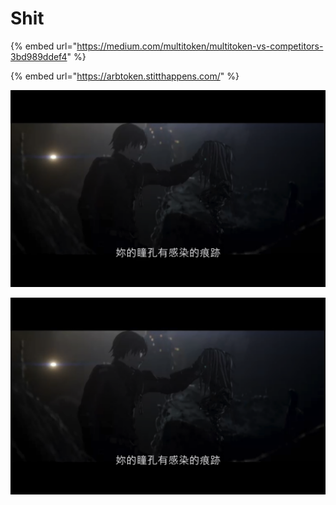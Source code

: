 # Shit

{% embed url="https://medium.com/multitoken/multitoken-vs-competitors-3bd989ddef4" %}

{% embed url="https://arbtoken.stitthappens.com/" %}

![](.gitbook/assets/ping-mu-kuai-zhao-20200330-xia-wu-9.39.59%20%281%29.png)

![](.gitbook/assets/ping-mu-kuai-zhao-20200330-xia-wu-9.39.59.png)

